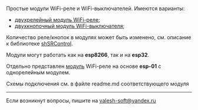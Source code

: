 Простые модули WiFi-реле и WiFi-выключателей. Имеются варианты: 
- [двухрелейный модуль WiFi-реле](wifi_socket/readme.md);
- [двухкнопочный модуль WiFi-выключателя](wifi_switch/readme.md);

Количество реле/кнопок в модулях может быть изменено, см. описание к библиотеке  [shSRControl](https://github.com/VAleSh-Soft/shSRControl).

Модули могут работать как на **esp8266**, так и на **esp32**.

Отдельно представлен [модуль](esp-01_socket/readme.md) WiFi-реле на основе **esp-01** с однорелейным модулем.

Схемы подключения см. в файле readme.md соответствующего модуля

<hr>

Если возникнут вопросы, пишите на valesh-soft@yandex.ru 